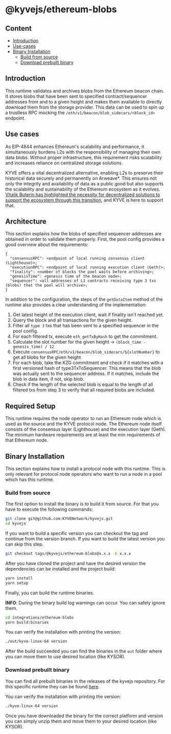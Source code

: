# @kyvejs/ethereum-blobs

## Content

- [Introduction](#introduction)
- [Use-cases](#use-cases)
- [Binary Installation](#binary-installation)
    - [Build from source](#build-from-source)
    - [Download prebuilt binary](#download-prebuilt-binary)

## Introduction

This runtime validates and archives blobs from the Ethereum beacon chain. It stores blobs that have been sent to specified contract/sequencer addresses
from and to a given height and makes them available to directly download them from the storage provider. This data can be used to spin up a trustless RPC
mocking the `/eth/v1/beacon/blob_sidecars/<block_id>` endpoint.

## Use cases

As EIP-4844 enhances Ethereum's scalability and performance, it simultaneously burdens L2s with the responsibility of managing their own data blobs.
Without proper infrastructure, this requirement risks scalability and increases reliance on centralized storage solutions.

KYVE offers a vital decentralized alternative, enabling L2s to preserve their historical data securely and permanently on Arweave*.
This ensures not only the integrity and availability of data as a public good but also supports the scalability and sustainability of the Ethereum
ecosystem as it evolves. [Vitalik Buterin has highlighted the necessity for decentralized solutions to support the ecosystem through this transition](https://notes.ethereum.org/@vbuterin/proto_danksharding_faq#If-data-is-deleted-after-30-days-how-would-users-access-older-blobs),
and KYVE is here to support that.

## Architecture

This section explains how the blobs of specified sequencer addresses are obtained in order to validate them properly. First, the pool
config provides a good overview about the requirements:

```
{
  "consensusRPC": <endpoint of local running consensus client (Lighthouse)>;
  "executionRPC": <endpoint of local running execution client (Geth)>;
  "finality": <number of blocks the pool waits before archiving>;
  "genesisTime": <genesis time of the beacon node>;
  "sequencer": <all addresses of L1 contracts receiving type 3 txs (blobs) that the pool will archive>;
}
```

In addition to the configuration, the steps of the `getDataItem` method of the runtime also provides a clear understanding of the implementation:

1. Get latest height of the execution client, wait if finality isn't reached yet.
2. Query the block and all transactions for the given height.
3. Filter all `type 3` txs that has been sent to a specified sequencer in the pool config.
4. For each filtered tx, execute `eth_getTxByHash` to get the commitment.
5. Calculate the slot number for the given height -> `(block_time - genesis_time) / 12`
6. Execute `consensusRPC/eth/v1/beacon/blob_sidecars/${slotNumber}` to get all blobs for the given height.
7. For each blob, take the KZG commitment and check if it matches with a first versioned hash of type3TxToSequencer. This means that the blob was actually sent to the sequencer address. If it matches, include the blob in data item, if not, skip blob.
8. Check if the length of the selected blob is equal to the length of all filtered txs from step 3 to verify that all required blobs are included.

## Required Setup

This runtime requires the node operator to run an Ethereum node which is used as the source and the KYVE protocol node. The Ethereum node
itself consists of the consensus layer (Lighthouse) and the execution layer (Geth). The minimum hardware requirements are at least the min requirements
of that Ethereum node.

## Binary Installation

This section explains how to install a protocol node with this runtime. This is only relevant for protocol node
operators who want to run a node in a pool which has this runtime.

### Build from source

The first option to install the binary is to build it from source. For that you have to execute the following
commands:

```bash
git clone git@github.com:KYVENetwork/kyvejs.git
cd kyvejs
```

If you want to build a specific version you can checkout the tag and continue from the version branch.
If you want to build the latest version you can skip this step.

```bash
git checkout tags/@kyvejs/ethereum-blobs@x.x.x -b x.x.x
```

After you have cloned the project and have the desired version the dependencies can be installed and the project build:

```bash
yarn install
yarn setup
```

Finally, you can build the runtime binaries.

**INFO**: During the binary build log warnings can occur. You can safely ignore them.

```bash
cd integrations/ethereum-blobs
yarn build:binaries
```

You can verify the installation with printing the version:

```bash
./out/kyve-linux-64 version
```

After the build succeeded you can find the binaries in the `out` folder where you can move them to use
desired location (like KYSOR).

### Download prebuilt binary

You can find all prebuilt binaries in the releases of the kyvejs repository. For this specific runtime they
can be found [here](https://github.com/KYVENetwork/kyvejs/releases?q=ethereum-blobs).

You can verify the installation with printing the version:

```bash
./kyve-linux-64 version
```

Once you have downloaded the binary for the correct platform and version you can simply unzip them and move them
to your desired location (like KYSOR).
<!-- Auto-update: 2025-10-17T13:02:19.878023 -->

